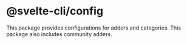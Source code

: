 # @svelte-cli/config

This package provides configurations for adders and categories. This package also includes community adders.
